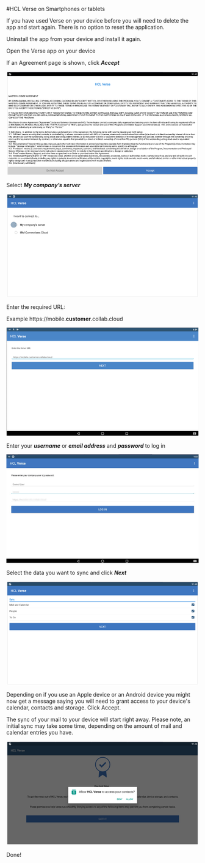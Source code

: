 #HCL Verse on Smartphones or tablets

If you have used Verse on your device before you will need to delete the app and start again. There is no option to reset the application.

Uninstall the app from your device and install it again.

 Open the Verse app on your device

 If an Agreement page is shown, click **_Accept_**

 <img src="/assets/images/screen-shots/mail/verseapp0.png" alt="Agreement" />

 Select **_My company’s server_**

 <img src="/assets/images/screen-shots/mail/verseapp1.png" alt="Company Server" />

 Enter the required URL:

 Example https://mobile.**customer**.collab.cloud

 <img src="/assets/images/screen-shots/mail/verseapp2.png" alt="Server URL" />

Enter your **_username_** or **_email address_** and **_password_** to log in

<img src="/assets/images/screen-shots/mail/verseapp3.png" alt="Log In" />

Select the data you want to sync and click **_Next_**

<img src="/assets/images/screen-shots/mail/verseapp4.png" alt="Sync Data" />

Depending on if you use an Apple device or an Android device you might now get a message saying you will need to grant access to your device's calendar, contacts and storage. Click Accept.

The sync of your mail to your device will start right away. Please note, an initial sync may take some time, depending on the amount of mail and calendar entries you have.

<img src="/assets/images/screen-shots/mail/verseapp6.png" alt="Verse Start Page" />

Done!
